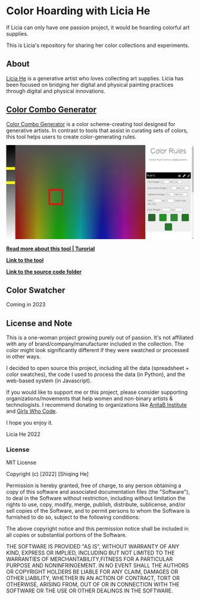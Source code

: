 # Color Hoarding with Licia He

If Licia can only have one passion project, it would be hoarding colorful art supplies.

This is Licia's repository for sharing her color collections and experiments.

## About
[Licia He](https://www.eyesofpanda.com/) is a generative artist who loves collecting art supplies. Licia has been focused on bridging her digital and physical painting practices through digital and physical innovations.

## [Color Combo Generator](tutorial/Color_Combo_Generator)

[Color Combo Generator](#todo) is a color scheme-creating tool designed for generative artists. In contrast to tools that assist in curating sets of colors, this tool helps users to create color-generating rules.


![color_combo_overview](tutorial/gif/03_multiple_rules.gif)

[**Read more about this tool | Turorial**](/tutorial/Color_Combo_Generator.md)

[**Link to the tool**](#todo)

[**Link to the source code folder**](/web/color_generator.html)



## Color Swatcher 
Coming in 2023



## License and Note

This is a one-woman project growing purely out of passion. It's not affiliated with any of brand/company/manufacturer included in the collection. The color might look significantly different if they were swatched or processed in other ways.

I decided to open source this project, including all the data (spreadsheet + color swatches), the code I used to process the data (in Python), and the web-based system (in Javascript).

If you would like to support me or this project, please consider supporting organizations/movements that help women and non-binary artists & technologists. I recommend donating to organizations like [AnitaB Institute](https://anitab.org/) and [Girls Who Code](https://girlswhocode.com/).

I hope you enjoy it.

Licia He 2022

### License
MIT License

Copyright (c) [2022] [Shiqing He]

Permission is hereby granted, free of charge, to any person obtaining a copy of this software and associated documentation files (the "Software"), to deal in the Software without restriction, including without limitation the rights to use, copy, modify, merge, publish, distribute, sublicense, and/or sell copies of the Software, and to permit persons to whom the Software is furnished to do so, subject to the following conditions:

The above copyright notice and this permission notice shall be included in all copies or substantial portions of the Software.

THE SOFTWARE IS PROVIDED "AS IS", WITHOUT WARRANTY OF ANY KIND, EXPRESS OR IMPLIED, INCLUDING BUT NOT LIMITED TO THE WARRANTIES OF MERCHANTABILITY,FITNESS FOR A PARTICULAR PURPOSE AND NONINFRINGEMENT. IN NO EVENT SHALL THE AUTHORS OR COPYRIGHT HOLDERS BE LIABLE FOR ANY CLAIM, DAMAGES OR OTHER LIABILITY, WHETHER IN AN ACTION OF CONTRACT, TORT OR OTHERWISE, ARISING FROM, OUT OF OR IN CONNECTION WITH THE SOFTWARE OR THE USE OR OTHER DEALINGS IN THE SOFTWARE.